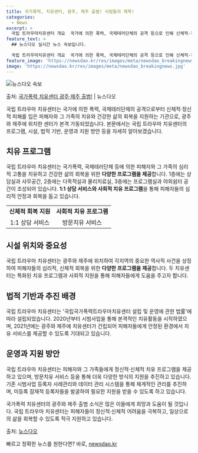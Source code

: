 ```yaml
---
title: 국가폭력, 치유센터, 광주, 제주 출범! 사람들의 제목!
categories:
  - News
excerpt: >
  국립 트라우마치유센터 개요  국가에 의한 폭력, 국제테러단체의 공격 등으로 인해 신체적·정신적 피해를 입은 …
feature_text: >
  ## 뉴스다오 실시간 뉴스 속보입니다.

  국립 트라우마치유센터 개요  국가에 의한 폭력, 국제테러단체의 공격 등으로 인해 신체적·정신적 피해를 입은 …
feature_image: 'https://newsdao.kr/res/images/meta/newsdao_breakingnews.jpg'
image: 'https://newsdao.kr/res/images/meta/newsdao_breakingnews.jpg'
---
```


![뉴스다오 속보](https://newsdao.kr/res/images/meta/newsdao_breakingnews.jpg)

<p>출처: <a href="https://newsdao.kr/4532" rel="dofollow">국가폭력 치유센터 광주·제주 출범!</a> | 뉴스다오</p>

<p data-ke-size="size16">국립 트라우마 치유센터는 국가에 의한 폭력, 국제테러단체의 공격으로부터 신체적·정신적 피해를 입은 피해자와 그 가족의 치유와 건강한 삶의 회복을 지원하는 기관으로, 광주와 제주에 위치한 센터가 본격 가동되었습니다. 본문에서는 국립 트라우마 치유센터의 프로그램, 시설, 법적 기반, 운영과 지원 방안 등을 자세히 알아보겠습니다.</p>

<h2 data-ke-size="size26">치유 프로그램</h2>
국립 트라우마 치유센터는 국가폭력, 국제테러단체 등에 의한 피해자와 그 가족의 심리적 고통을 치유하고 건강한 삶의 회복을 위한 <b>다양한 프로그램을 제공</b>합니다. 1층에는 상담실과 사무공간, 2층에는 다목적실과 물리치료실, 3층에는 프로그램실과 야외쉼터 공간이 조성되어 있습니다. <b>1:1 상담 서비스와 사회적 치유 프로그램</b>을 통해 피해자들의 심리적 안정과 회복을 돕고 있습니다.

<table>
  <tr>
    <td style="text-align: center; height: 17px;"><b>신체적 회복 지원</b></td>
    <td style="text-align: center; height: 17px;"><b>사회적 치유 프로그램</b></td>
  </tr>
  <tr>
    <td style="text-align: center; height: 17px;">1:1 상담 서비스</td>
    <td style="text-align: center; height: 17px;">방문치유 서비스</td>
  </tr>
</table>

<h2 data-ke-size="size26">시설 위치와 중요성</h2>
국립 트라우마 치유센터는 광주와 제주에 위치하여 각지역의 중요한 역사적 사건을 상징하여 피해자들의 심리적, 신체적 회복을 위한 <b>다양한 프로그램을 제공</b>합니다. 두 치유센터는 특화된 치유 프로그램과 사회적 지원을 통해 피해자들에게 도움을 주고자 합니다.

<h2 data-ke-size="size26">법적 기반과 추진 배경</h2>
국립 트라우마 치유센터는 '국립국가폭력트라우마치유센터 설립 및 운영에 관한 법률'에 따라 설립되었습니다. 2020년부터 시범사업을 통해 본격적인 치유활동을 시작하였으며, 2021년에는 광주와 제주에 치유센터가 건립되어 피해자들에게 안정된 환경에서 치유 서비스를 제공할 수 있도록 기대되고 있습니다.

<h2 data-ke-size="size26">운영과 지원 방안</h2>
국립 트라우마 치유센터는 피해자와 그 가족들에게 정신적·신체적 치유 프로그램을 제공하고 있으며, 방문치유 서비스 등을 통해 더욱 다양한 방식의 지원을 추진하고 있습니다. 기존 시범사업 등록자 사례관리와 데이터 관리 시스템을 통해 체계적인 관리를 추진하며, 미등록 잠재적 등록자들을 발굴하여 필요한 지원을 받을 수 있도록 하고 있습니다.

<p data-ke-size="size16"> 국가폭력 치유센터의 광주와 제주 출범 소식은 많은 이들에게 희망과 도움이 될 것입니다. 국립 트라우마 치유센터는 피해자들이 정신적·신체적 어려움을 극복하고, 일상으로의 삶을 회복할 수 있도록 적극 지원하고 있습니다. </p>

출처: [뉴스다오](https://newsdao.kr/4532) 

빠르고 정확한 뉴스를 원한다면? 바로, <a href="https://newsdao.kr" rel="dofollow">newsdao.kr</a>


